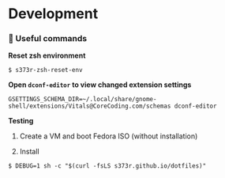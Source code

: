 # Development

### 🔧 Useful commands

**Reset zsh environment**
```shell
$ s373r-zsh-reset-env
```

**Open `dconf-editor` to view changed extension settings**
```shell
GSETTINGS_SCHEMA_DIR=~/.local/share/gnome-shell/extensions/Vitals@CoreCoding.com/schemas dconf-editor
```

**Testing**

1. Create a VM and boot Fedora ISO (without installation)

2. Install
```shell
$ DEBUG=1 sh -c "$(curl -fsLS s373r.github.io/dotfiles)"
```
